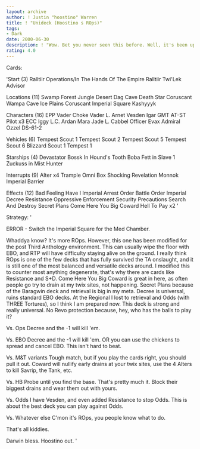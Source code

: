 ```yaml
---
layout: archive
author: ! Justin "hoostino" Warren
title: ! "Unideck (Hoostino s ROps)"
tags:
- Dark
date: 2000-06-30
description: ! "Wow. Bet you never seen this before. Well, it's been updated for the post-TA environment."
rating: 4.0
---
```

Cards: 

'Start (3)
Ralltiir Operations/In The Hands Of The Empire
Ralltiir
Twi'Lek Advisor

Locations (11)
Swamp
Forest
Jungle
Desert
Dag Cave
Death Star
Coruscant
Wampa Cave
Ice Plains
Coruscant Imperial Square
Kashyyyk

Characters (16)
EPP Vader
Choke Vader
L. Arnet
Vesden
Igar
GMT
AT-ST Pilot x3
ECC Iggy
L.C. Ardan
Mara Jade
L. Cabbel
Officer Evax
Admiral Ozzel
DS-61-2

Vehicles (6)
Tempest Scout 1
Tempest Scout 2
Tempest Scout 5
Tempest Scout 6
Blizzard Scout 1
Tempest 1

Starships (4)
Devastator
Bossk In Hound's Tooth
Boba Fett in Slave 1
Zuckuss in Mist Hunter

Interrupts (9)
Alter x4
Trample
Omni Box
Shocking Revelation
Monnok
Imperial Barrier

Effects (12)
Bad Feeling Have I
Imperial Arrest Order
Battle Order
Imperial Decree
Resistance
Oppressive Enforcement
Security Precautions
Search And Destroy
Secret Plans
Come Here You Big Coward
Hell To Pay x2 '

Strategy: '

ERROR - Switch the Imperial Square for the Med Chamber.

Whaddya know? It's more ROps. However, this one has been modified for the post Third Anthology environment. This can usually wipe the floor with EBO, and RTP will have difficulty staying alive on the ground. I really think ROps is one of the few decks that has fully survived the TA onslaught, and it is still one of the most balanced and versatile decks around.
I modified this to counter most anything degenerate, that's why there are cards like Resistance and S+D. Come Here You Big Coward is great in here, as often people go try to drain at my twix sites, not happening. Secret Plans because of the Baragwin deck and retrieval is big in my meta. Decree is universal, ruins standard EBO decks.
At the Regional I lost to retrieval and Odds (with THREE Tortures), so I think I am prepared now. This deck is strong and really universal. No Revo protection because, hey, who has the balls to play it?

Vs. Ops
Decree and the -1 will kill 'em.

Vs. EBO
Decree and the -1 will kill 'em. OR you can use the chickens to spread and cancel EBO. This isn't hard to beat.

Vs. M&T variants
Tough match, but if you play the cards right, you should pull it out. Coward will nullify early drains at your twix sites, use the 4 Alters to kill Savrip, the Tank, etc.

Vs. HB
Probe until you find the base. That's pretty much it. Block their biggest drains and wear them out with yours.

Vs. Odds
I have Vesden, and even added Resistance to stop Odds. This is about the best deck you can play against Odds.

Vs. Whatever else
C'mon it's ROps, you people know what to do.

That's all kiddies.

Darwin bless. Hoostino out.  '
